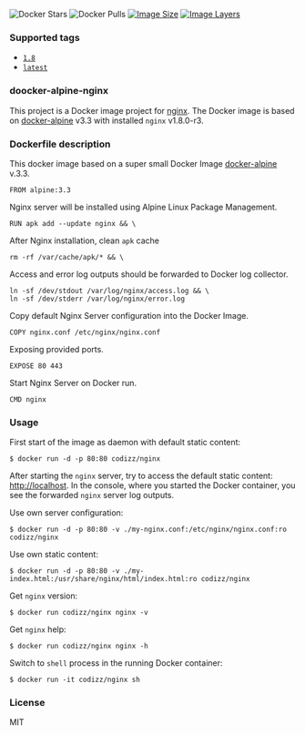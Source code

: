 ![Docker Stars](https://img.shields.io/docker/stars/codizz/nginx.svg)
![Docker Pulls](https://img.shields.io/docker/pulls/codizz/nginx.svg)
[![Image Size](https://img.shields.io/imagelayers/image-size/codizz/nginx/latest.svg)](https://imagelayers.io/?images=codizz/nginx:latest)
[![Image Layers](https://img.shields.io/imagelayers/layers/codizz/nginx/latest.svg)](https://imagelayers.io/?images=codizz/nginx:latest)

### Supported tags

* [`1.8`](https://github.com/codizz/docker-alpine-nginx/tree/v1.8.0-r3/Dockerfile)
* [`latest`](https://github.com/codizz/docker-alpine-nginx/tree/master/Dockerfile)

### doocker-alpine-nginx

This project is a Docker image project for [nginx](http://nginx.org/). The Docker image is based on [docker-alpine](https://github.com/gliderlabs/docker-alpine) v3.3 with installed `nginx` v1.8.0-r3.

### Dockerfile description

This docker image based on a super small Docker Image [docker-alpine](https://github.com/gliderlabs/docker-alpine) v.3.3.

    FROM alpine:3.3

Nginx server will be installed using Alpine Linux Package Management.

    RUN apk add --update nginx && \
    
After Nginx installation, clean `apk` cache

    rm -rf /var/cache/apk/* && \
    
Access and error log outputs should be forwarded to Docker log collector.

    ln -sf /dev/stdout /var/log/nginx/access.log && \
    ln -sf /dev/stderr /var/log/nginx/error.log

Copy default Nginx Server configuration into the Docker Image.

    COPY nginx.conf /etc/nginx/nginx.conf

Exposing provided ports.

    EXPOSE 80 443

Start Nginx Server on Docker run.

    CMD nginx

### Usage

First start of the image as daemon with default static content:

    $ docker run -d -p 80:80 codizz/nginx

After starting the `nginx` server, try to access the default static content: [http://localhost](http://localhost).
In the console, where you started the Docker container, you see the forwarded `nginx` server log outputs.

Use own server configuration:

    $ docker run -d -p 80:80 -v ./my-nginx.conf:/etc/nginx/nginx.conf:ro codizz/nginx

Use own static content:

    $ docker run -d -p 80:80 -v ./my-index.html:/usr/share/nginx/html/index.html:ro codizz/nginx

Get `nginx` version:

    $ docker run codizz/nginx nginx -v

Get `nginx` help:

    $ docker run codizz/nginx nginx -h

Switch to `shell` process in the running Docker container:

    $ docker run -it codizz/nginx sh

### License

MIT
